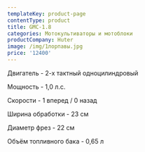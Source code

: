```yaml
---
templateKey: product-page
contentType: product
title: GMC-1.8
categories: Мотокультиваторы и мотоблоки
productCompany: Huter
image: /img/1лорпавы.jpg
price: '12400'
---
```

Двигатель - 2-х тактный одноцилиндровый

Мощность - 1,0 л.с.

Скорости - 1 вперед / 0 назад

Ширина обработки - 23 см

Диаметр фрез - 22 см

Объём топливного бака - 0,65 л

